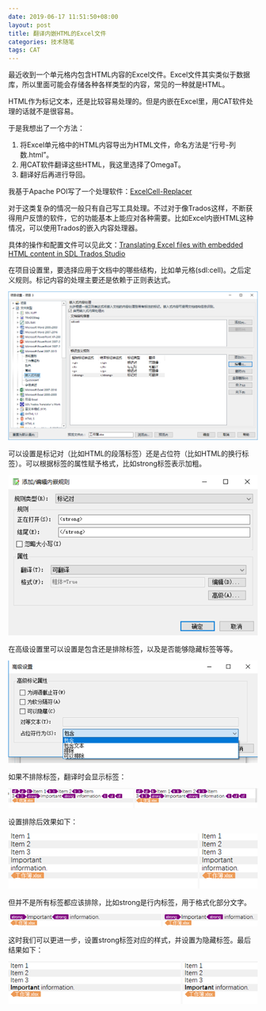 ```yaml
---
date: 2019-06-17 11:51:50+08:00
layout: post
title: 翻译内嵌HTML的Excel文件
categories: 技术随笔
tags: CAT
---
```


最近收到一个单元格内包含HTML内容的Excel文件。Excel文件其实类似于数据库，所以里面可能会存储各种各样类型的内容，常见的一种就是HTML。

HTML作为标记文本，还是比较容易处理的。但是内嵌在Excel里，用CAT软件处理的话就不是很容易。

于是我想出了一个方法：

1. 将Excel单元格中的HTML内容导出为HTML文件，命名方法是“行号-列数.html”。
2. 用CAT软件翻译这些HTML，我这里选择了OmegaT。
3. 翻译好后再进行导回。

我基于Apache POI写了一个处理软件：[ExcelCell-Replacer](https://github.com/xulihang/Translation-Tools/tree/master/ExcelCell-Replacer)

对于这类复杂的情况一般只有自己写工具处理。不过对于像Trados这样，不断获得用户反馈的软件，它的功能基本上能应对各种需要。比如Excel内嵌HTML这种情况，可以使用Trados的嵌入内容处理器。

具体的操作和配置文件可以见此文：[Translating Excel files with embedded HTML content in SDL Trados Studio](https://remy.supertext.ch/2014/08/translate-excel-files-with-embedded-html-content-in-sdl-trados-studio/)

在项目设置里，要选择应用于文档中的哪些结构，比如单元格(sdl:cell)。之后定义规则。标记内容的处理主要还是依赖于正则表达式。

![](/album/Trados/project_setting_embeded_content.PNG)

可以设置是标记对（比如HTML的段落标签）还是占位符（比如HTML的换行标签）。可以根据标签的属性赋予格式，比如strong标签表示加粗。

![](/album/Trados/embedded_content_filter_setting.png)


在高级设置里可以设置是包含还是排除标签，以及是否能够隐藏标签等等。

![](/album/Trados/embedded_content_filter_advanced_setting.png)

如果不排除标签，翻译时会显示标签：

![](/album/Trados/preview_with_tags.PNG)

设置排除后效果如下：

![](/album/Trados/preview_exlude_all.PNG)

但并不是所有标签都应该排除，比如strong是行内标签，用于格式化部分文字。

![](/album/Trados/preview_with_format_without_hiding.PNG)

这时我们可以更进一步，设置strong标签对应的样式，并设置为隐藏标签。最后结果如下：

![](/album/Trados/preview_with_format.PNG)


